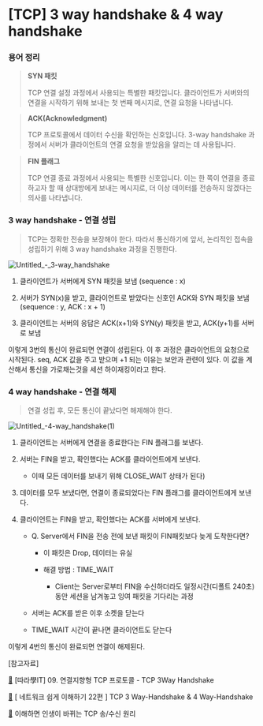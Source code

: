 # [TCP] 3 way handshake & 4 way handshake


### 용어 정리

> **SYN 패킷**
> 
> 
> TCP 연결 설정 과정에서 사용되는 특별한 패킷입니다. 클라이언트가 서버와의 연결을 시작하기 위해 보내는 첫 번째 메시지로, 연결 요청을 나타냅니다.
> 

> **ACK(Acknowledgment)**
> 
> 
> TCP 프로토콜에서 데이터 수신을 확인하는 신호입니다. 3-way handshake 과정에서 서버가 클라이언트의 연결 요청을 받았음을 알리는 데 사용됩니다.
> 

> **FIN 플래그**
> 
> 
> TCP 연결 종료 과정에서 사용되는 특별한 신호입니다. 이는 한 쪽이 연결을 종료하고자 할 때 상대방에게 보내는 메시지로, 더 이상 데이터를 전송하지 않겠다는 의사를 나타냅니다.
> 

### **3 way handshake - 연결 성립**

> TCP는 정확한 전송을 보장해야 한다. 따라서 통신하기에 앞서, 논리적인 접속을 성립하기 위해 3 way handshake 과정을 진행한다.

![Untitled_-_3-way_handshake](https://github.com/user-attachments/assets/dcb8cfb6-bade-41d1-ae1f-b06374cf016e)

1. 클라이언트가 서버에게 SYN 패킷을 보냄 (sequence : x)
>
2. 서버가 SYN(x)을 받고, 클라이언트로 받았다는 신호인 ACK와 SYN 패킷을 보냄 (sequence : y, ACK : x + 1)
>
3. 클라이언트는 서버의 응답은 ACK(x+1)와 SYN(y) 패킷을 받고, ACK(y+1)를 서버로 보냄

이렇게 3번의 통신이 완료되면 연결이 성립된다. 이 후 과정은 클라이언트의 요청으로 시작된다. seq, ACK 값을 주고 받으며 +1 되는 이유는 보안과 관련이 있다. 이 값을 계산해서 통신을 가로채는것을 세션 하이재킹이라고 한다.


### **4 way handshake - 연결 해제**

> 연결 성립 후, 모든 통신이 끝났다면 해제해야 한다.

![Untitled_-_4-way_handshake_(1)](https://github.com/user-attachments/assets/5dff8da7-dfac-498f-8f46-db7a4f2a6c6e)

1. 클라이언트는 서버에게 연결을 종료한다는 FIN 플래그를 보낸다.

2. 서버는 FIN을 받고, 확인했다는 ACK를 클라이언트에게 보낸다. 
    - 이때 모든 데이터를 보내기 위해 CLOSE_WAIT 상태가 된다)

3. 데이터를 모두 보냈다면, 연결이 종료되었다는 FIN 플래그를 클라이언트에게 보낸다.

4. 클라이언트는 FIN을 받고, 확인했다는 ACK를 서버에게 보낸다. 

    - Q. Server에서 FIN을 전송 전에 보낸 패킷이 FIN패킷보다 늦게 도착한다면?

        - 이 패킷은 Drop, 데이터는 유실

        - 해결 방법 : TIME_WAIT

            - Client는 Server로부터 FIN을 수신하더라도 일정시간(디폴트 240초) 동안 세션을 남겨놓고 잉여 패킷을 기다리는 과정

    - 서버는 ACK를 받은 이후 소켓을 닫는다

    - TIME_WAIT 시간이 끝나면 클라이언트도 닫는다

이렇게 4번의 통신이 완료되면 연결이 해제된다.  


[참고자료]

[🔗](https://www.youtube.com/watch?v=Ah4-MWISel8) [따라學IT] 09. 연결지향형 TCP 프로토콜 - TCP 3Way Handshake

[🔗](https://mindnet.tistory.com/entry/%EB%84%A4%ED%8A%B8%EC%9B%8C%ED%81%AC-%EC%89%BD%EA%B2%8C-%EC%9D%B4%ED%95%B4%ED%95%98%EA%B8%B0-22%ED%8E%B8-TCP-3-WayHandshake-4-WayHandshake) [ 네트워크 쉽게 이해하기 22편 ] TCP 3 Way-Handshake & 4 Way-Handshake

[🔗](https://www.youtube.com/watch?v=K9L9YZhEjC0) 이해하면 인생이 바뀌는 TCP 송/수신 원리
